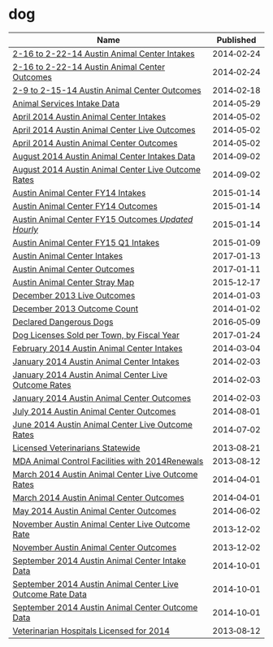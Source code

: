 # dog

Name | Published
---- | ---------
[2-16 to 2-22-14 Austin Animal Center Intakes](../datasets/db24-fcaw.md) | 2014&#x2011;02&#x2011;24
[2-16 to 2-22-14 Austin Animal Center Outcomes](../datasets/vs6n-chuq.md) | 2014&#x2011;02&#x2011;24
[2-9 to 2-15-14 Austin Animal Center Outcomes](../datasets/ctnk-wvxm.md) | 2014&#x2011;02&#x2011;18
[Animal Services Intake Data](../datasets/8cmr-fbcu.md) | 2014&#x2011;05&#x2011;29
[April 2014 Austin Animal Center Intakes](../datasets/cu49-7a5a.md) | 2014&#x2011;05&#x2011;02
[April 2014 Austin Animal Center Live Outcomes](../datasets/da96-d4bx.md) | 2014&#x2011;05&#x2011;02
[April 2014 Austin Animal Center Outcomes](../datasets/wtyt-mpzf.md) | 2014&#x2011;05&#x2011;02
[August 2014 Austin Animal Center Intakes Data](../datasets/qyb8-tmu7.md) | 2014&#x2011;09&#x2011;02
[August 2014 Austin Animal Center Live Outcome Rates](../datasets/6m7k-g59q.md) | 2014&#x2011;09&#x2011;02
[Austin Animal Center FY14 Intakes](../datasets/jam6-aawd.md) | 2015&#x2011;01&#x2011;14
[Austin Animal Center FY14 Outcomes](../datasets/azsy-zee6.md) | 2015&#x2011;01&#x2011;14
[Austin Animal Center FY15 Outcomes *Updated Hourly*](../datasets/fb53-k8de.md) | 2015&#x2011;01&#x2011;14
[Austin Animal Center FY15 Q1 Intakes](../datasets/9w5t-cuk2.md) | 2015&#x2011;01&#x2011;09
[Austin Animal Center Intakes](../datasets/wter-evkm.md) | 2017&#x2011;01&#x2011;13
[Austin Animal Center Outcomes](../datasets/9t4d-g238.md) | 2017&#x2011;01&#x2011;11
[Austin Animal Center Stray Map](../datasets/kz4x-q9k5.md) | 2015&#x2011;12&#x2011;17
[December 2013 Live Outcomes](../datasets/7it9-7pjx.md) | 2014&#x2011;01&#x2011;03
[December 2013 Outcome Count](../datasets/5ywf-kvta.md) | 2014&#x2011;01&#x2011;02
[Declared Dangerous Dogs](../datasets/ykw4-j3aj.md) | 2016&#x2011;05&#x2011;09
[Dog Licenses Sold per Town, by Fiscal Year](../datasets/j9dq-in2k.md) | 2017&#x2011;01&#x2011;24
[February 2014 Austin Animal Center Intakes](../datasets/9ejy-j7t5.md) | 2014&#x2011;03&#x2011;04
[January 2014 Austin Animal Center Intakes](../datasets/k4zx-bu88.md) | 2014&#x2011;02&#x2011;03
[January 2014 Austin Animal Center Live Outcome Rates](../datasets/v7ft-5zy3.md) | 2014&#x2011;02&#x2011;03
[January 2014 Austin Animal Center Outcomes](../datasets/up99-pfez.md) | 2014&#x2011;02&#x2011;03
[July 2014 Austin Animal Center Outcomes](../datasets/bw6v-aead.md) | 2014&#x2011;08&#x2011;01
[June 2014 Austin Animal Center Live Outcome Rates](../datasets/tb3x-mddn.md) | 2014&#x2011;07&#x2011;02
[Licensed Veterinarians Statewide](../datasets/57p3-3mwi.md) | 2013&#x2011;08&#x2011;21
[MDA Animal Control Facilities with 2014Renewals](../datasets/i5tt-hvfv.md) | 2013&#x2011;08&#x2011;12
[March 2014 Austin Animal Center Live Outcome Rates](../datasets/7kz2-qyez.md) | 2014&#x2011;04&#x2011;01
[March 2014 Austin Animal Center Outcomes](../datasets/krsq-4num.md) | 2014&#x2011;04&#x2011;01
[May 2014 Austin Animal Center Outcomes](../datasets/dque-zfgd.md) | 2014&#x2011;06&#x2011;02
[November Austin Animal Center Live Outcome Rate](../datasets/8ruh-ty5d.md) | 2013&#x2011;12&#x2011;02
[November Austin Animal Center Outcomes](../datasets/xbbp-8bw7.md) | 2013&#x2011;12&#x2011;02
[September 2014 Austin Animal Center Intake Data](../datasets/8jjf-bejx.md) | 2014&#x2011;10&#x2011;01
[September 2014 Austin Animal Center Live Outcome Rate Data](../datasets/rbfq-6fgu.md) | 2014&#x2011;10&#x2011;01
[September 2014 Austin Animal Center Outcome Data](../datasets/e2a3-3mi6.md) | 2014&#x2011;10&#x2011;01
[Veterinarian Hospitals Licensed for 2014](../datasets/cnpw-2a6b.md) | 2013&#x2011;08&#x2011;12


